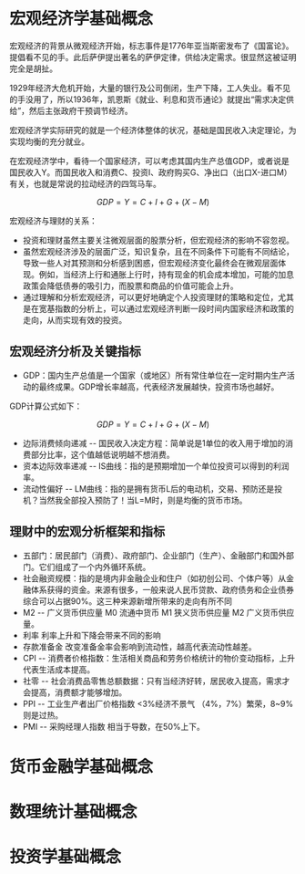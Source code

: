 # 宏观经济学基础概念

宏观经济的背景从微观经济开始，标志事件是1776年亚当斯密发布了《国富论》。提倡看不见的手。此后萨伊提出著名的萨伊定律，供给决定需求。很显然这被证明完全是胡扯。

1929年经济大危机开始，大量的银行及公司倒闭，生产下降，工人失业。看不见的手没用了，所以1936年，凯恩斯《就业、利息和货币通论》就提出“需求决定供给”，然后主张政府干预调节经济。

宏观经济学实际研究的就是一个经济体整体的状况，基础是国民收入决定理论，为实现均衡的充分就业。

在宏观经济学中，看待一个国家经济，可以考虑其国内生产总值GDP，或者说是国民收入Y。而国民收入和消费C、投资I、政府购买G、净出口（出口X-进口M）有关，也就是常说的拉动经济的四驾马车。

$$ GDP=Y=C+I+G+(X-M) $$

宏观经济与理财的关系：

- 投资和理财虽然主要关注微观层面的股票分析，但宏观经济的影响不容忽视。
- 虽然宏观经济涉及的层面广泛，知识复杂，且在不同条件下可能有不同结论，导致一些人对其预测和分析感到困惑，但宏观经济变化最终会在微观层面体现。例如，当经济上行和通胀上行时，持有现金的机会成本增加，可能的加息政策会降低债券的吸引力，而股票和商品的价值可能会上升。
- 通过理解和分析宏观经济，可以更好地确定个人投资理财的策略和定位，尤其是在宽基指数的分析上，可以通过宏观经济判断一段时间内国家经济和政策的走向，从而实现有效的投资。

## 宏观经济分析及关键指标

- GDP：国内生产总值是一个国家（或地区）所有常住单位在一定时期内生产活动的最终成果。GDP增长率越高，代表经济发展越快，投资市场也越好。

GDP计算公式如下：

$$ GDP=Y=C+I+G+(X-M) $$

- 边际消费倾向递减 -- 国民收入决定方程：简单说是1单位的收入用于增加的消费部分比率，这个值越低说明越不想消费。
- 资本边际效率递减 -- IS曲线：指的是预期增加一个单位投资可以得到的利润率。
- 流动性偏好 -- LM曲线：指的是拥有货币L后的电动机，交易、预防还是投机？当然我全部投入预防了！当L=M时，则是均衡的货币市场。

## 理财中的宏观分析框架和指标

- 五部门：居民部门（消费）、政府部门、企业部门（生产）、金融部门和国外部门。它们组成了一个内外循环系统。
- 社会融资规模：指的是境内非金融企业和住户（如初创公司、个体户等）从金融体系获得的资金。来源有很多，一般来说人民币贷款、政府债务和企业债券综合可以占据90%。这三种来源新增所带来的走向有所不同
- M2 -- 广义货币供应量 M0 流通中货币 M1 狭义货币供应量 M2 广义货币供应量。
- 利率 利率上升和下降会带来不同的影响
- 存款准备金 改变准备金率会影响到流动性，越高代表流动性越差。
- CPI -- 消费者价格指数：生活相关商品和劳务价格统计的物价变动指标，上升代表生活成本提高。
- 社零 -- 社会消费品零售总额数据：只有当经济好转，居民收入提高，需求才会提高，消费额才能够增加。
- PPI -- 工业生产者出厂价格指数 <3%经济不景气 （4%，7%）繁荣，8~9%则是过热。
- PMI -- 采购经理人指数 相当于导数，在50%上下。

# 货币金融学基础概念

# 数理统计基础概念

# 投资学基础概念